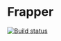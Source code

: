 # Frapper

[![Build status](https://ci.appveyor.com/api/projects/status/0ti6dq1766mlelsx/branch/main?svg=true)](https://ci.appveyor.com/project/pzelmanski/frapper/branch/main)
